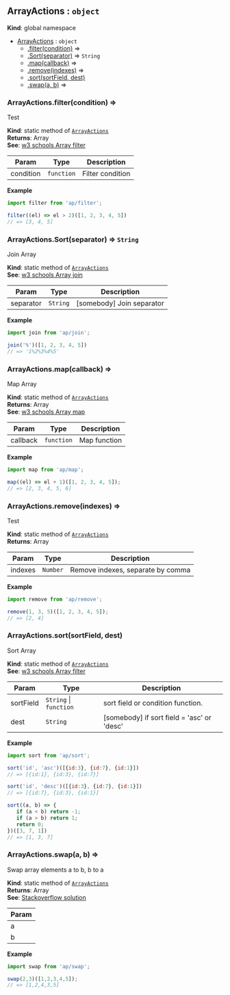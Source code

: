 <a name="ArrayActions"></a>

## ArrayActions : <code>object</code>
**Kind**: global namespace  

* [ArrayActions](#ArrayActions) : <code>object</code>
    * [.filter(condition)](#ArrayActions.filter) ⇒
    * [.Sort(separator)](#ArrayActions.Sort) ⇒ <code>String</code>
    * [.map(callback)](#ArrayActions.map) ⇒
    * [.remove(indexes)](#ArrayActions.remove) ⇒
    * [.sort(sortField, dest)](#ArrayActions.sort)
    * [.swap(a, b)](#ArrayActions.swap) ⇒

<a name="ArrayActions.filter"></a>

### ArrayActions.filter(condition) ⇒
Test

**Kind**: static method of [<code>ArrayActions</code>](#ArrayActions)  
**Returns**: Array  
**See**: [w3 schools Array filter](https://www.w3schools.com/jsref/jsref_filter.asp)  

| Param | Type | Description |
| --- | --- | --- |
| condition | <code>function</code> | Filter condition |

**Example**  
```js
import filter from 'ap/filter';

filter((el) => el > 2)([1, 2, 3, 4, 5])
// => [3, 4, 5]
```
<a name="ArrayActions.Sort"></a>

### ArrayActions.Sort(separator) ⇒ <code>String</code>
Join Array

**Kind**: static method of [<code>ArrayActions</code>](#ArrayActions)  
**See**: [w3 schools Array join](https://www.w3schools.com/jsref/jsref_join.asp)  

| Param | Type | Description |
| --- | --- | --- |
| separator | <code>String</code> | [somebody] Join separator |

**Example**  
```js
import join from 'ap/join';

join('%')([1, 2, 3, 4, 5])
// => '1%2%3%4%5'
```
<a name="ArrayActions.map"></a>

### ArrayActions.map(callback) ⇒
Map Array

**Kind**: static method of [<code>ArrayActions</code>](#ArrayActions)  
**Returns**: Array  
**See**: [w3 schools Array map](https://www.w3schools.com/jsref/jsref_map.asp)  

| Param | Type | Description |
| --- | --- | --- |
| callback | <code>function</code> | Map function |

**Example**  
```js
import map from 'ap/map';

map((el) => el + 1)([1, 2, 3, 4, 5]);
// => [2, 3, 4, 5, 6]
```
<a name="ArrayActions.remove"></a>

### ArrayActions.remove(indexes) ⇒
Test

**Kind**: static method of [<code>ArrayActions</code>](#ArrayActions)  
**Returns**: Array  

| Param | Type | Description |
| --- | --- | --- |
| indexes | <code>Number</code> | Remove indexes, separate by comma |

**Example**  
```js
import remove from 'ap/remove';

remove(1, 3, 5)([1, 2, 3, 4, 5]);
// => [2, 4]
```
<a name="ArrayActions.sort"></a>

### ArrayActions.sort(sortField, dest)
Sort Array

**Kind**: static method of [<code>ArrayActions</code>](#ArrayActions)  
**See**: [w3 schools Array filter](https://www.w3schools.com/jsref/jsref_filter.asp)  

| Param | Type | Description |
| --- | --- | --- |
| sortField | <code>String</code> \| <code>function</code> | sort field or condition function. |
| dest | <code>String</code> | [somebody] if sort field = 'asc' or 'desc' |

**Example**  
```js
import sort from 'ap/sort';

sort('id', 'asc')([{id:3}, {id:7}, {id:1}])
// => [{id:1}, {id:3}, {id:7}]

sort('id', 'desc')([{id:3}, {id:7}, {id:1}])
// => [{id:7}, {id:3}, {id:1}]

sort((a, b) => {
   if (a < b) return -1;
   if (a > b) return 1;
   return 0;
})([3, 7, 1])
// => [1, 3, 7]
```
<a name="ArrayActions.swap"></a>

### ArrayActions.swap(a, b) ⇒
Swap array elements a to b, b to a

**Kind**: static method of [<code>ArrayActions</code>](#ArrayActions)  
**Returns**: Array  
**See**: [Stackoverflow solution](https://stackoverflow.com/a/25910841)  

| Param |
| --- |
| a | 
| b | 

**Example**  
```js
import swap from 'ap/swap';

swap(2,3)([1,2,3,4,5]);
// => [1,2,4,3,5]
```
